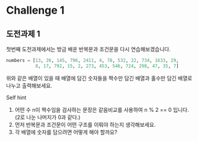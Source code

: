 # Challenge 1

## 도전과제 1

첫번째 도전과제에서는 방금 배운 반복문과 조건문을 다시 연습해보겠습니다.

```python
numbers = [13, 26, 145, 796, 2411, 4, 78, 532, 22, 734, 1633, 29,
           8, 17, 792, 15, 2, 273, 453, 546, 724, 298, 47, 35, 7]
```



위와 같은 배열이 있을 때 배열에 담긴 숫자들을 짝수만 담긴 배열과 홀수만 담긴 배열로 나누고 출력해보세요.

Self hint

1. 어떤 수 n이 짝수임을 검사하는 문장은 같음비교를 사용하여 n % 2 == 0 입니다. \(2로 나눈 나머지가 0과 같다.\)
2. 먼저 반복문과 조건문이 어떤 구조를 이뤄야 하는지 생각해보세요.
3. 각 배열에 숫자를 담으려면 어떻게 해야 할까요?

